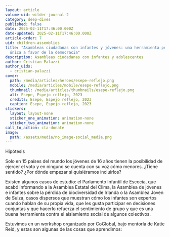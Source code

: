 ```yaml
---
layout: article
volume-uid: wilder-journal-2
category: deep-dives
published: false
date: 2025-02-11T17:46:00.000Z
date-updated: 2025-02-11T17:46:00.000Z
article-order: 7
uid: children-assemblies
title: "Asambleas ciudadanas con infantes y jóvenes: una herramienta pedagógico
  única a favor de la democracia"
description: Asambleas ciudadanas con infantes y adolescentes
author: Cristian Palazzi
author_uids:
  - cristian-palazzi
cover:
  path: /media/articles/heroes/esepe-reflejo.png
  mobile: /media/articles/mobile/esepe-reflejo.png
  thumbnail: /media/articles/thumbnails/esepe-reflejo.png
  alt: Esepe, Espejo reflejo, 2023
  credits: Esepe, Espejo reflejo, 2023
  caption: Esepe, Espejo reflejo, 2023
stickers:
  layout: layout-none
  sticker_one_animation: animation-none
  sticker_two_animation: animation-none
call_to_action: cta-donate
image:
  path: /assets/media/no_image-social_media.png
---
```

Hipótesis

Solo en 15 países del mundo los jóvenes de 16 años tienen la posibilidad de ejercer el voto y en ninguno se cuenta con su voz cómo menores. ¿Tiene sentido? ¿Por dónde empezar si quisiéramos incluirlos? 

Existen algunos casos de estudio: el Parlamento Infantil de Escocia, que acabó informando a la Asamblea Estatal del Clima, la Asamblea de jóvenes e infantes sobre la pérdida de biodiversidad de Irlanda o la Asamblea Joven de Suiza, casos dispersos que muestran cómo los infantes son expertos cuando hablan de su propia vida, que les gusta participar en decisiones conjuntas y que hacerlo refuerza el sentimiento de grupo y que es una buena herramienta contra el aislamiento social de algunos colectivos.

Estuvimos en un workshop organizado por CoGlobal, bajo mentoría de Katie Reid, y estas son algunas de las cosas que aprendimos:
